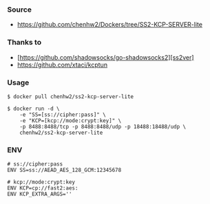 ### Source
- https://github.com/chenhw2/Dockers/tree/SS2-KCP-SERVER-lite
  
### Thanks to
- [https://github.com/shadowsocks/go-shadowsocks2][ss2ver]
- https://github.com/xtaci/kcptun
  
### Usage
```
$ docker pull chenhw2/ss2-kcp-server-lite

$ docker run -d \
    -e "SS=[ss://cipher:pass]" \
    -e "KCP=[kcp://mode:crypt:key]" \
    -p 8488:8488/tcp -p 8488:8488/udp -p 18488:18488/udp \
    chenhw2/ss2-kcp-server-lite
```

### ENV
```
# ss://cipher:pass
ENV SS=ss://AEAD_AES_128_GCM:12345678

# kcp://mode:crypt:key
ENV KCP=cp://fast2:aes:
ENV KCP_EXTRA_ARGS=''

```

 [ss2ver]: https://github.com/shadowsocks/go-shadowsocks2/commit/9baef5e148d885b8040f7df13596f2c87d526a07
